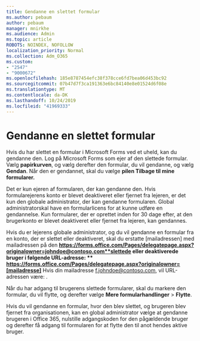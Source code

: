 ```yaml
---
title: Gendanne en slettet formular
ms.author: pebaum
author: pebaum
manager: mnirkhe
ms.audience: Admin
ms.topic: article
ROBOTS: NOINDEX, NOFOLLOW
localization_priority: Normal
ms.collection: Adm_O365
ms.custom:
- "2547"
- "9000672"
ms.openlocfilehash: 185e8787454efc38f378cce6fd7bea06d453bc92
ms.sourcegitcommit: 07b47d7f3ca191363e6bc84140e8e01524d6f08e
ms.translationtype: MT
ms.contentlocale: da-DK
ms.lasthandoff: 10/24/2019
ms.locfileid: "41969333"
---
```

# <a name="restore-a-deleted-form"></a>Gendanne en slettet formular

Hvis du har slettet en formular i Microsoft Forms ved et uheld, kan du gendanne den. Log på Microsoft Forms som ejer af den slettede formular. Vælg **papirkurven**, og vælg derefter den formular, du vil gendanne, og vælg **Gendan**. Når den er gendannet, skal du vælge **pilen Tilbage til mine formularer.**

Det er kun ejeren af formularen, der kan gendanne den. Hvis formularejerens konto er blevet deaktiveret eller fjernet fra lejeren, er det kun den globale administrator, der kan gendanne formularen. Global administratorskal have en formularlicens for at kunne udføre en gendannelse. Kun formularer, der er oprettet inden for 30 dage efter, at den brugerkonto er blevet deaktiveret eller fjernet fra lejeren, kan gendannes.

Hvis du er lejerens globale administrator, og du vil gendanne en formular fra en konto, der er slettet eller deaktiveret, skal du erstatte [mailadressen] med mailadressen på den **https://forms.office.com/Pages/delegatepage.aspx?originalowner=johndoe@contoso.com**slettede eller deaktiverede bruger i følgende URL-adresse: ** https://forms.office.com/Pages/delegatepage.aspx?originalowner=[mailadresse]** Hvis din mailadresse f.johndoe@contoso.com, vil URL-adressen være: . 

Når du har adgang til brugerens slettede formularer, skal du markere den formular, du vil flytte, og derefter vælge **Mere formularhandlinger** > **Flytte**.

Hvis du vil gendanne en formular, hvor den blev slettet, og brugeren blev fjernet fra organisationen, kan en global administrator vælge at gendanne brugeren i Office 365, nulstille adgangskoden for den pågældende bruger og derefter få adgang til formularen for at flytte den til anot hendes aktive bruger. 